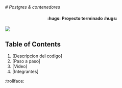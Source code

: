 <em> # Postgres & contenedores</em>


<h4 align="center">
:hugs: Proyecto terminado :hugs:
</h4>

<p align="centeer">
   <img src="https://user-images.githubusercontent.com/66388384/169884770-c7364478-2430-445f-97e1-b5c19e736c4f.png">
   </p>



## Table of Contents
1. [Descripcion del codigo]
2. [Paso a paso]
3. [Video]
4. [Integrantes]




:trollface:
